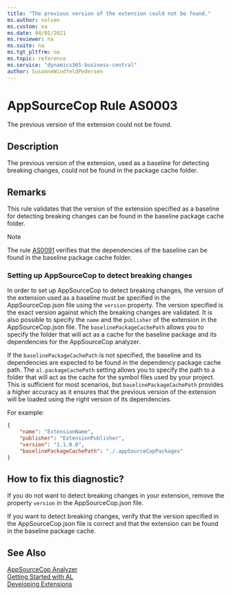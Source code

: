 ```yaml
---
title: "The previous version of the extension could not be found."
ms.author: solsen
ms.custom: na
ms.date: 04/01/2021
ms.reviewer: na
ms.suite: na
ms.tgt_pltfrm: na
ms.topic: reference
ms.service: "dynamics365-business-central"
author: SusanneWindfeldPedersen
---
```

[//]: # (START>DO_NOT_EDIT)
[//]: # (IMPORTANT:Do not edit any of the content between here and the END>DO_NOT_EDIT.)
[//]: # (Any modifications should be made in the .xml files in the ModernDev repo.)
# AppSourceCop Rule AS0003
The previous version of the extension could not be found.

## Description
The previous version of the extension, used as a baseline for detecting breaking changes, could not be found in the package cache folder.

[//]: # (IMPORTANT: END>DO_NOT_EDIT)

## Remarks

This rule validates that the version of the extension specified as a baseline for detecting breaking changes can be found in the baseline package cache folder.

> [!NOTE]  
> The rule [AS0091](appsourcecop-as0091-previousversiondependencynotfound.md) verifies that the dependencies of the baseline can be found in the baseline package cache folder.

### Setting up AppSourceCop to detect breaking changes

In order to set up AppSourceCop to detect breaking changes, the version of the extension used as a baseline must be specified in the AppSourceCop.json file using the `version` property. The version specified is the exact version against which the breaking changes are validated. It is also possible to specify the `name` and the `publisher` of the extension in the AppSourceCop.json file. The `baselinePackageCachePath` allows you to specify the folder that will act as a cache for the baseline package and its dependencies for the AppSourceCop analyzer.

If the `baselinePackageCachePath` is not specified, the baseline and its dependencies are expected to be found in the dependency package cache path. The `al.packageCachePath` setting allows you to specify the path to a folder that will act as the cache for the symbol files used by your project. This is sufficient for most scenarios, but `baselinePackageCachePath` provides a higher accuracy as it ensures that the previous version of the extension will be loaded using the right version of its dependencies.

For example:
```json
{
    "name": "ExtensionName",
    "publisher": "ExtensionPublisher",
    "version": "1.1.0.0",
    "baselinePackageCachePath": "./.appSourceCopPackages"
}
```

## How to fix this diagnostic?

If you do not want to detect breaking changes in your extension, remove the property `version` in the AppSourceCop.json file.

If you want to detect breaking changes, verify that the version specified in the AppSourceCop.json file is correct and that the extension can be found in the baseline package cache.

## See Also  
[AppSourceCop Analyzer](appsourcecop.md)  
[Getting Started with AL](../devenv-get-started.md)  
[Developing Extensions](../devenv-dev-overview.md)  
